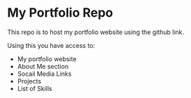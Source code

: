 # My Portfolio Repo
This repo is to host my portfolio website using the github link.

Using this you have access to:

- My portfolio website
- About Me section
- Socail Media Links
- Projects
- List of Skills
